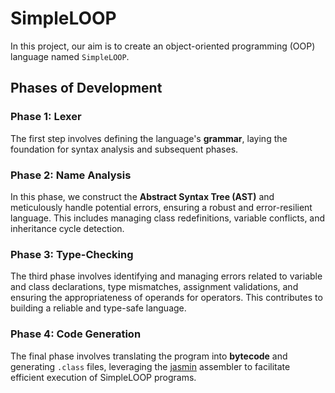 # SimpleLOOP

In this project, our aim is to create an object-oriented programming (OOP) language named `SimpleLOOP`.

## Phases of Development

### Phase 1: Lexer
The first step involves defining the language's **grammar**, laying the foundation for syntax analysis and subsequent phases.

### Phase 2: Name Analysis
In this phase, we construct the **Abstract Syntax Tree (AST)** and meticulously handle potential errors, ensuring a robust and error-resilient language. This includes managing class redefinitions, variable conflicts, and inheritance cycle detection.

### Phase 3: Type-Checking
The third phase involves identifying and managing errors related to variable and class declarations, type mismatches, assignment validations, and ensuring the appropriateness of operands for operators. This contributes to building a reliable and type-safe language.

### Phase 4: Code Generation
The final phase involves translating the program into **bytecode** and generating `.class` files, leveraging the [jasmin](https://jasmin.sourceforge.net/) assembler to facilitate efficient execution of SimpleLOOP programs.
